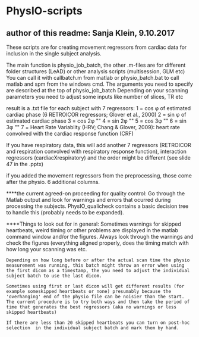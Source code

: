 # PhysIO-scripts
## author of this readme: Sanja Klein, 9.10.2017
These scripts are for creating movement regressors from cardiac data for inclusion in the single subject analysis.

The main function is physio_job_batch, the other .m-files are for different folder structures (LeAD) or other analysis scripts (multisession, GLM etc)
You can call it with callbatch.m from matlab or physio_batch.bat to call matlab and spm from the windows cmd.
The arguments you need to specify are described at the top of physio_job_batch
Depending on your scanning parameters you need to adjust some inputs like number of slices, TR etc

result is a .txt file for each subject with 7 regressors:
1 = cos φ of estimated cardiac phase (6 RETROICOR regressors; Glover et al., 2000)
2 = sin φ of estimated cardiac phase 
3 = cos 2φ ""
4 = sin 2φ ""
5 = cos 3φ ""
6 = sin 3φ ""
7 = Heart Rate Variablity (HRV; Chang & Glover, 2009): heart rate convolved with the cardiac response function (CRF)

If you have respiratory data, this will add another 7 regressors (RETROICOR and respiration convolved with respiratory response function),
interaction regressors (cardiacXrespiratory) and the order might be different (see slide 47 in the .pptx)

if you added the movement regressors from the preprocessing, those come after the physio. 6 additional columns.

****the current agreed-on proceeding for quality control:
	Go through the Matlab output and look for warnings and errors that ocurred during processing the subjects.
	PhysIO_qualicheck contains a basic decision tree to handle this (probably needs to be expanded). 


****Things to look out for in general:
	Sometimes warnings for skipped heartbeats, weird timing or other problems are displayed in the matlab command window and/or the figures.
	Always look through the warnings and check the figures (everything aligned properly, does the timing match with how long your scanning was etc.
	
	Depending on how long before or after the actual scan time the physio measurement was running, this batch might throw an error when using 
	the first dicom as a timestamp, the you need to adjust the individual subject batch to use the last dicom.
	
	Sometimes using first or last dicom will get different results (for example someskipped heartbeats or none) presumably because the 'overhanging' end of the physio file can be noisier than the start.
	The current procedure is to try both ways and then take the period of time that generates the best regressors (aka no warnings or less skipped heartbeats)
	
	If there are less than 20 skipped heartbeats you can turn on post-hoc selection  in the individual subject batch and mark them by hand.

